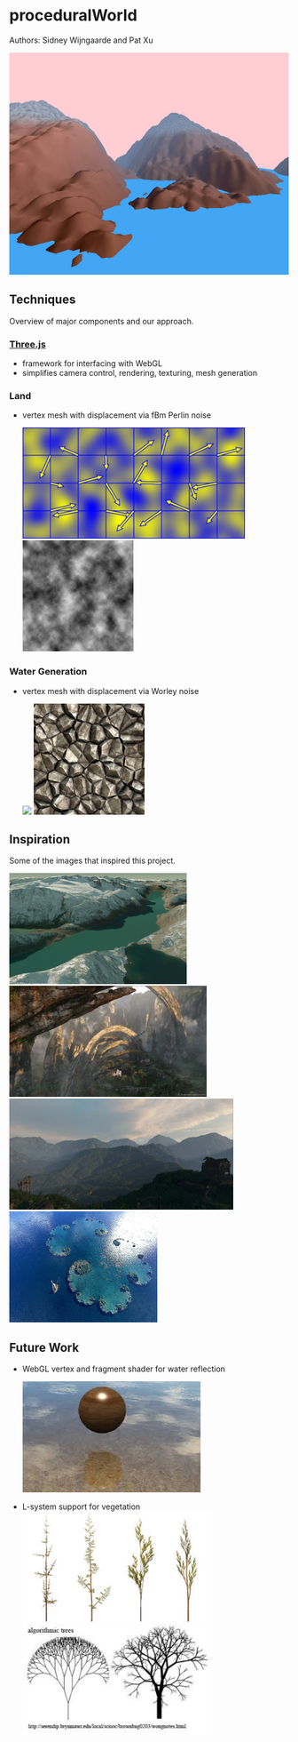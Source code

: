 # proceduralWorld
Authors: Sidney Wijngaarde and Pat Xu

<img src="imgs/final_world.png" height=400x>

## Techniques
Overview of major components and our approach.

### [Three.js](https://threejs.org/)
- framework for interfacing with WebGL
- simplifies camera control, rendering, texturing, mesh generation

### Land
- vertex mesh with displacement via fBm Perlin noise

  <img src="imgs/perlin_gradients.png" height=200x>
  <img src="imgs/perlin_fBm.png" height=200x>


### Water Generation
- vertex mesh with displacement via Worley noise

  <img src="imgs/worley.jpg" height=200x>
  <img src="imgs/worley_texture.jpg" height=200x>

## Inspiration
Some of the images that inspired this project.

  <img src="imgs/inspiration1.png" height=200x>
  <img src="imgs/inspiration2.jpg" height=200x>

  <img src="imgs/inspiration3.jpg" height=200x>
  <img src="imgs/inspiration4.jpg" height=200x>

## Future Work
- WebGL vertex and fragment shader for water reflection

  <img src="imgs/water_reflection.jpg" height=200x>

- L-system support for vegetation
  <img src="imgs/l_system_plants.jpg" height=200x>
  <img src="imgs/l_system_tree.jpg" height=200x>
